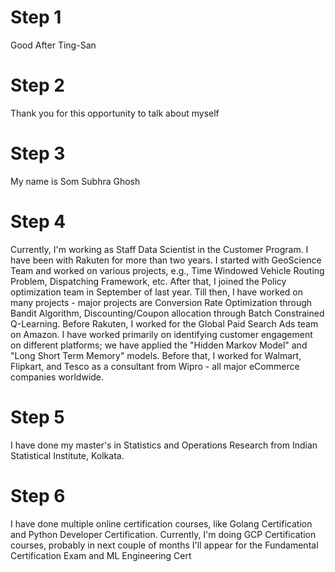 # Step 1
Good After Ting-San

# Step 2
Thank you for this opportunity to talk about myself

# Step 3
My name is Som Subhra Ghosh

# Step 4
Currently, I'm working as Staff Data Scientist in the Customer Program. I have been with Rakuten for more than two years. I started with GeoScience Team and worked on various projects, e.g., Time Windowed Vehicle Routing Problem, Dispatching Framework, etc. After that, I joined the Policy optimization team in September of last year. Till then, I have worked on many projects - major projects are Conversion Rate Optimization through Bandit Algorithm, Discounting/Coupon allocation through Batch Constrained Q-Learning. Before Rakuten, I worked for the Global Paid Search Ads team on Amazon. I have worked primarily on identifying customer engagement on different platforms; we have applied the "Hidden Markov Model" and "Long Short Term Memory" models. Before that, I worked for Walmart, Flipkart, and Tesco as a consultant from Wipro - all major eCommerce companies worldwide.

# Step 5
I have done my master's in Statistics and Operations Research from Indian Statistical Institute, Kolkata. 

# Step 6
I have done multiple online certification courses, like Golang Certification and Python Developer Certification. Currently, I'm doing GCP Certification courses, probably in next couple of months I'll appear for the Fundamental Certification Exam and ML Engineering Cert